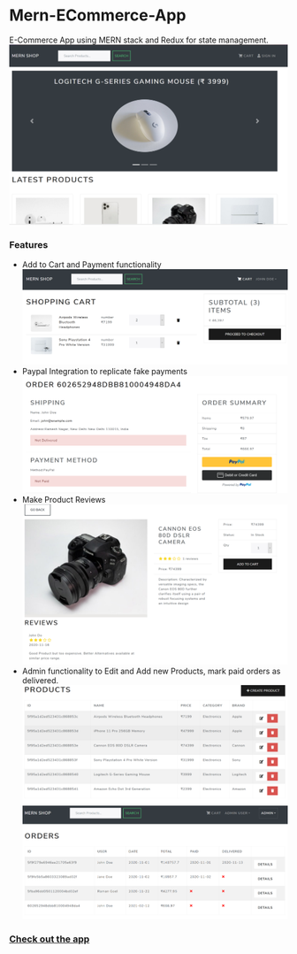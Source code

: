 # Mern-ECommerce-App
E-Commerce App using MERN stack and Redux for state management.
![](Image-1.png)
### Features
* Add to Cart and Payment functionality
![](Image-3.png)
* Paypal Integration to replicate fake payments
![](Image-4.png)
* Make Product Reviews
![](Image-2.png)
* Admin functionality to Edit and Add new Products, mark paid orders as delivered.
![](Image-5.png)
![](Image-6.png)
### [Check out the app](https://mern-app-shop.herokuapp.com)
